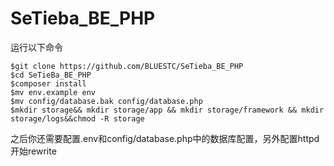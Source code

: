 # SeTieba_BE_PHP
运行以下命令
```shell
$git clone https://github.com/BLUESTC/SeTieba_BE_PHP
$cd SeTieBa_BE_PHP
$composer install
$mv env.example env
$mv config/database.bak config/database.php
$mkdir storage&& mkdir storage/app && mkdir storage/framework && mkdir storage/logs&&chmod -R storage
```
之后你还需要配置.env和config/database.php中的数据库配置，另外配置httpd开始rewrite
